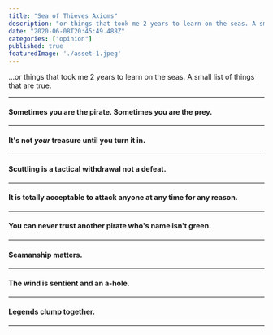 ```yaml
---
title: "Sea of Thieves Axioms"
description: "or things that took me 2 years to learn on the seas. A small list of things that are true."
date: "2020-06-08T20:45:49.488Z"
categories: ["opinion"]
published: true
featuredImage: './asset-1.jpeg'
---
```


...or things that took me 2 years to learn on the seas. A small list of things that are true.

---

#### Sometimes you are the pirate. Sometimes you are the prey.

---

#### It's not _your_ treasure until you turn it in.

---

#### Scuttling is a tactical withdrawal not a defeat. 

---

#### It is totally acceptable to attack anyone at any time for any reason.

---

#### You can never trust another pirate who's name isn't green.

---

#### Seamanship matters.

----

#### The wind is sentient and an a-hole.

----

#### Legends clump together.

----


